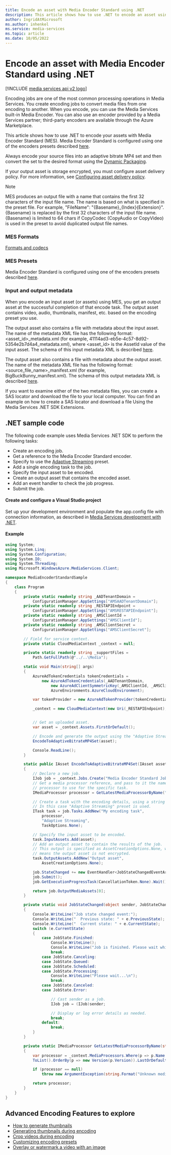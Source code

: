 ```yaml
---
title: Encode an asset with Media Encoder Standard using .NET
description: This article shows how to use .NET to encode an asset using Media Encoder Standard.
author: IngridAtMicrosoft
ms.author: inhenkel
ms.service: media-services
ms.topic: article
ms.date: 10/05/2022
---
```


<!-- ms.assetid: 03431b64-5518-478a-a1c2-1de345999274 -->

# Encode an asset with Media Encoder Standard using .NET

[!INCLUDE [media services api v2 logo](./includes/v2-hr.md)]

Encoding jobs are one of the most common processing operations in Media Services. You create encoding jobs to convert media files from one encoding to another. When you encode, you can use the Media Services built-in Media Encoder. You can also use an encoder provided by a Media Services partner; third-party encoders are available through the Azure Marketplace.

This article shows how to use .NET to encode your assets with Media Encoder Standard (MES). Media Encoder Standard is configured using one of the encoders presets described [here](./media-services-mes-presets-overview.md).

Always encode your source files into an adaptive bitrate MP4 set and then convert the set to the desired format using the [Dynamic Packaging](media-services-dynamic-packaging-overview.md).

If your output asset is storage encrypted, you must configure asset delivery policy. For more information, see [Configuring asset delivery policy](media-services-dotnet-configure-asset-delivery-policy.md).

> [!NOTE]
> MES produces an output file with a name that contains the first 32 characters of the input file name. The name is based on what is specified in the preset file. For example, "FileName": "{Basename}_{Index}{Extension}". {Basename} is replaced by the first 32 characters of the input file name. {Basename} is limited to 64 chars if CopyCodec (CopyAudio or CopyVideo) is used in the preset to avoid duplicated output file names.
>
>

### MES Formats
[Formats and codecs](media-services-media-encoder-standard-formats.md)

### MES Presets
Media Encoder Standard is configured using one of the encoders presets described [here](./media-services-mes-presets-overview.md).

### Input and output metadata
When you encode an input asset (or assets) using MES, you get an output asset at the successful completion of that encode task. The output asset contains video, audio, thumbnails, manifest, etc. based on the encoding preset you use.

The output asset also contains a file with metadata about the input asset. The name of the metadata XML file has the following format: <asset_id>_metadata.xml (for example, 41114ad3-eb5e-4c57-8d92-5354e2b7d4a4_metadata.xml), where <asset_id> is the AssetId value of the input asset. The schema of this input metadata XML is described [here](media-services-input-metadata-schema.md).

The output asset also contains a file with metadata about the output asset. The name of the metadata XML file has the following format: <source_file_name>_manifest.xml (for example, BigBuckBunny_manifest.xml). The schema of this output metadata XML is described [here](media-services-output-metadata-schema.md).

If you want to examine either of the two metadata files, you can create a SAS locator and download the file to your local computer. You can find an example on how to create a SAS locator and download a file Using the Media Services .NET SDK Extensions.

## .NET sample code

The following code example uses Media Services .NET SDK to perform the following tasks:

* Create an encoding job.
* Get a reference to the Media Encoder Standard encoder.
* Specify to use the [Adaptive Streaming](media-services-autogen-bitrate-ladder-with-mes.md) preset.
* Add a single encoding task to the job.
* Specify the input asset to be encoded.
* Create an output asset that contains the encoded asset.
* Add an event handler to check the job progress.
* Submit the job.

#### Create and configure a Visual Studio project

Set up your development environment and populate the app.config file with connection information, as described in [Media Services development with .NET](media-services-dotnet-how-to-use.md).

#### Example

```csharp
using System;
using System.Linq;
using System.Configuration;
using System.IO;
using System.Threading;
using Microsoft.WindowsAzure.MediaServices.Client;

namespace MediaEncoderStandardSample
{
    class Program
    {
        private static readonly string _AADTenantDomain =
            ConfigurationManager.AppSettings["AMSAADTenantDomain"];
        private static readonly string _RESTAPIEndpoint =
            ConfigurationManager.AppSettings["AMSRESTAPIEndpoint"];
        private static readonly string _AMSClientId =
            ConfigurationManager.AppSettings["AMSClientId"];
        private static readonly string _AMSClientSecret =
            ConfigurationManager.AppSettings["AMSClientSecret"];

        // Field for service context.
        private static CloudMediaContext _context = null;

        private static readonly string _supportFiles =
            Path.GetFullPath(@"../..\Media");

        static void Main(string[] args)
        {
            AzureAdTokenCredentials tokenCredentials =
                new AzureAdTokenCredentials(_AADTenantDomain,
                    new AzureAdClientSymmetricKey(_AMSClientId, _AMSClientSecret),
                    AzureEnvironments.AzureCloudEnvironment);

            var tokenProvider = new AzureAdTokenProvider(tokenCredentials);

            _context = new CloudMediaContext(new Uri(_RESTAPIEndpoint), tokenProvider);


            // Get an uploaded asset.
            var asset = _context.Assets.FirstOrDefault();

            // Encode and generate the output using the "Adaptive Streaming" preset.
            EncodeToAdaptiveBitrateMP4Set(asset);

            Console.ReadLine();
        }

        static public IAsset EncodeToAdaptiveBitrateMP4Set(IAsset asset)
        {
            // Declare a new job.
            IJob job = _context.Jobs.Create("Media Encoder Standard Job");
            // Get a media processor reference, and pass to it the name of the
            // processor to use for the specific task.
            IMediaProcessor processor = GetLatestMediaProcessorByName("Media Encoder Standard");

            // Create a task with the encoding details, using a string preset.
            // In this case "Adaptive Streaming" preset is used.
            ITask task = job.Tasks.AddNew("My encoding task",
                processor,
                "Adaptive Streaming",
                TaskOptions.None);

            // Specify the input asset to be encoded.
            task.InputAssets.Add(asset);
            // Add an output asset to contain the results of the job.
            // This output is specified as AssetCreationOptions.None, which
            // means the output asset is not encrypted.
            task.OutputAssets.AddNew("Output asset",
                AssetCreationOptions.None);

            job.StateChanged += new EventHandler<JobStateChangedEventArgs>(JobStateChanged);
            job.Submit();
            job.GetExecutionProgressTask(CancellationToken.None).Wait();

            return job.OutputMediaAssets[0];
        }

        private static void JobStateChanged(object sender, JobStateChangedEventArgs e)
        {
            Console.WriteLine("Job state changed event:");
            Console.WriteLine("  Previous state: " + e.PreviousState);
            Console.WriteLine("  Current state: " + e.CurrentState);
            switch (e.CurrentState)
            {
                case JobState.Finished:
                    Console.WriteLine();
                    Console.WriteLine("Job is finished. Please wait while local tasks or downloads complete...");
                    break;
                case JobState.Canceling:
                case JobState.Queued:
                case JobState.Scheduled:
                case JobState.Processing:
                    Console.WriteLine("Please wait...\n");
                    break;
                case JobState.Canceled:
                case JobState.Error:

                    // Cast sender as a job.
                    IJob job = (IJob)sender;

                    // Display or log error details as needed.
                    break;
                default:
                    break;
            }
        }

        private static IMediaProcessor GetLatestMediaProcessorByName(string mediaProcessorName)
        {
            var processor = _context.MediaProcessors.Where(p => p.Name == mediaProcessorName).
            ToList().OrderBy(p => new Version(p.Version)).LastOrDefault();

            if (processor == null)
                throw new ArgumentException(string.Format("Unknown media processor", mediaProcessorName));

            return processor;
        }
    }
}
```

## Advanced Encoding Features to explore
* [How to generate thumbnails](media-services-dotnet-generate-thumbnail-with-mes.md)
* [Generating thumbnails during encoding](media-services-dotnet-generate-thumbnail-with-mes.md#example-of-generating-a-thumbnail-while-encoding)
* [Crop videos during encoding](media-services-crop-video.md)
* [Customizing encoding presets](media-services-custom-mes-presets-with-dotnet.md)
* [Overlay or watermark a video with an image](media-services-advanced-encoding-with-mes.md#overlay)
